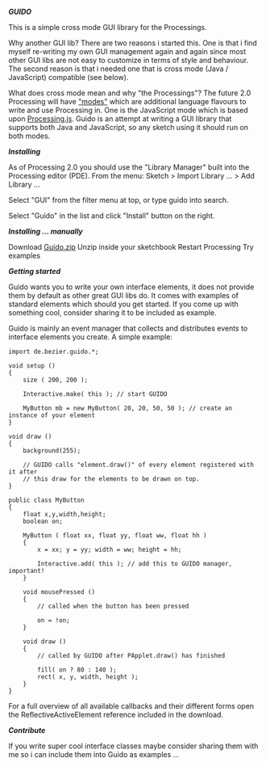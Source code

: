 ***GUIDO***
	
This is a simple cross mode GUI library for the Processings.

Why another GUI lib?
There are two reasons i started this. One is that i find myself re-writing my own GUI management again and again since most other GUI libs are not easy to customize in terms of style and behaviour. The second reason is that i needed one that is cross mode (Java / JavaScript) compatible (see below).

What does cross mode mean and why "the Processings"?
The future 2.0 Processing will have ["modes"](http://wiki.processing.org/w/JavaScript) which are additional language flavours to write and use Processing in. One is the JavaScript mode which is based upon [Processing.js](https://github.com/processing-js/processing-js). Guido is an attempt at writing a GUI library that supports both Java and JavaScript, so any sketch using it should run on both modes.
	
***Installing***

As of Processing 2.0 you should use the "Library Manager" built into the Processing editor (PDE). From the menu:
Sketch > Import Library ... > Add Library ...

Select "GUI" from the filter menu at top, or type guido into search.

Select "Guido" in the list and click "Install" button on the right.

***Installing ... manually***

Download [Guido.zip](https://github.com/downloads/fjenett/Guido/Guido.zip)
Unzip inside your sketchbook
Restart Processing
Try examples

***Getting started***

Guido wants you to write your own interface elements, it does not provide them by default as other great GUI libs do. It comes with examples of standard elements which should you get started. If you come up with something cool, consider sharing it to be included as example.

Guido is mainly an event manager that collects and distributes events to interface elements you create. A simple example:

	import de.bezier.guido.*;

	void setup ()
	{
	    size ( 200, 200 );
    
	    Interactive.make( this ); // start GUIDO
    
	    MyButton mb = new MyButton( 20, 20, 50, 50 ); // create an instance of your element
	}

	void draw ()
	{
		background(255);
		
	    // GUIDO calls "element.draw()" of every element registered with it after
	    // this draw for the elements to be drawn on top.
	}

	public class MyButton
	{
	    float x,y,width,height;
	    boolean on;
    
	    MyButton ( float xx, float yy, float ww, float hh ) 
	    {
	        x = xx; y = yy; width = ww; height = hh;
        
	        Interactive.add( this ); // add this to GUIDO manager, important!
	    }
    
	    void mousePressed ()
	    {
	        // called when the button has been pressed
        
	        on = !on;
	    }
    
	    void draw ()
	    {
	        // called by GUIDO after PApplet.draw() has finished
        
	        fill( on ? 80 : 140 );
	        rect( x, y, width, height );
	    }
	}

For a full overview of all available callbacks and their different forms open the ReflectiveActiveElement reference included in the download.

***Contribute***

If you write super cool interface classes maybe consider sharing them with me so i can include them into Guido as examples ...

